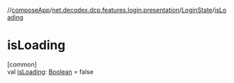 //[composeApp](../../../index.md)/[net.decodex.dcp.features.login.presentation](../index.md)/[LoginState](index.md)/[isLoading](is-loading.md)

# isLoading

[common]\
val [isLoading](is-loading.md): [Boolean](https://kotlinlang.org/api/latest/jvm/stdlib/kotlin/-boolean/index.html) = false
